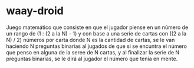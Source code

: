 waay-droid
==========
Juego matemático que consiste en que el jugador piense en un número de un rango de (1 : (2 a la N) - 1) y con base a una seríe de cartas con ((2 a la N) / 2) números por carta donde N es la cantidad de cartas, se le van haciendo N preguntas binarias al jugados de que si se encuntra el número que penso en alguna de la seree de N cartas, y al finalizar la serie de N preguntas binarias, se le dirá al jugador el número que tenía en mente.
